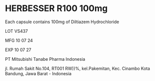 <html lang="id">
<head>
    <meta charset="UTF-8">
    <meta name="viewport" content="width=device-width, initial-scale=1.0">
        <h1>HERBESSER R100 100mg</h1>
        <p>Each capsule contains 100mg of Diltiazem Hydrochloride</p>
	<p>LOT VS437</p>
	<p>MFG 10 07 24</p>
	<p>EXP 10 07 27</p>
	<p>PT Mitsubishi Tanabe Pharma Indonesia</p>
 	<p>jl. Rumah Sakit No.104, RT001 RW))%, kel.Pakemitan, Kec. Cinambo Kota Bandung, Jawa Barat - Indonesia</p>





